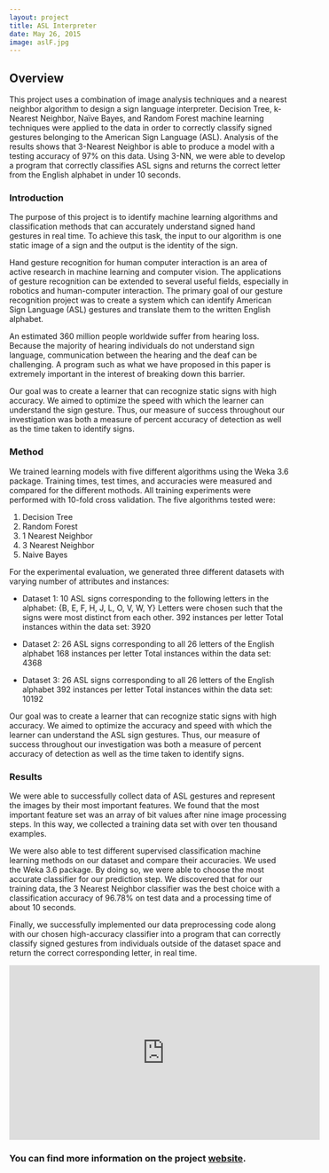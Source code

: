 ```yaml
---
layout: project
title: ASL Interpreter
date: May 26, 2015
image: aslF.jpg
---
```


## Overview
This project uses a combination of image analysis techniques and a nearest neighbor algorithm to design a sign language interpreter. Decision Tree, k-Nearest Neighbor, Naïve Bayes, and Random Forest machine learning techniques were applied to the data in order to correctly classify signed gestures belonging to the American Sign Language (ASL). Analysis of the results shows that 3-Nearest Neighbor is able to produce a model with a testing accuracy of 97% on this data. Using 3-NN, we were able to develop a program that correctly classifies ASL signs and returns the correct letter from the English alphabet in under 10 seconds. 

### Introduction
The purpose of this project is to identify machine learning algorithms and classification methods that can accurately understand signed hand gestures in real time. To achieve this task, the input to our algorithm is one static image of a sign and the output is the identity of the sign.

Hand gesture recognition for human computer interaction is an area of active research in machine learning and computer vision. The applications of gesture recognition can be extended to several useful fields, especially in robotics and human-computer interaction. The primary goal of our gesture recognition project was to create a system which can identify American Sign Language (ASL) gestures and translate them to the written English alphabet.

An estimated 360 million people worldwide suffer from hearing loss. Because the majority of hearing
individuals do not understand sign language, communication between the hearing and the deaf can be
challenging. A program such as what we have proposed in this paper is extremely important in the interest of breaking down this barrier.

Our goal was to create a learner that can recognize static signs with high accuracy. We aimed to optimize the speed with which the learner can understand the sign gesture. Thus, our measure of success throughout our investigation was both a measure of percent accuracy of detection as well as the time taken to identify signs.

### Method
We trained learning models with five different algorithms using the Weka 3.6 package. 
Training times, test times, and accuracies were measured and compared for the different mothods. All training experiments were performed with 10-fold cross validation. The five algorithms tested were: 
 
1. Decision Tree
2. Random Forest
3. 1 Nearest Neighbor
4. 3 Nearest Neighbor
5. Naive Bayes
 
For the experimental evaluation, we generated three different datasets with varying number of attributes and instances: 
 
* Dataset 1: 
10 ASL signs corresponding to the following letters in the alphabet: {B, E, F, H, J, L, O, V, W, Y}
Letters were chosen such that the signs were most distinct from each other. 
392 instances per letter
Total instances within the data set: 3920

* Dataset 2:
26 ASL signs corresponding to all 26 letters of the English alphabet
168 instances per letter
Total instances within the data set: 4368

* Dataset 3:
26 ASL signs corresponding to all 26 letters of the English alphabet
392 instances per letter
Total instances within the data set: 10192
 
Our goal was to create a learner that can recognize static signs with high accuracy. We aimed to optimize the accuracy and speed with which the learner can understand the ASL sign gestures. Thus, our measure of success throughout our investigation was both a measure of percent accuracy of detection as well as the time taken to identify signs.


### Results
We were able to successfully collect data of ASL gestures and represent the images by their most important features. We found that the most important feature set was an array of bit values after nine image processing steps. In this way, we collected a training data set with over ten thousand examples. 
 
We were also able to test different supervised classification machine learning methods on our dataset and compare their accuracies. We used the Weka 3.6 package. By doing so, we were able to choose the most accurate classifier for our prediction step. We discovered that for our training data, the 3 Nearest Neighbor classifier was the best choice with a classification accuracy of 96.78% on test data and a processing time of about 10 seconds.
 
Finally, we successfully implemented our data preprocessing code along with our chosen high-accuracy classifier into a program that can correctly classify signed gestures from individuals outside of the dataset space and return the correct corresponding letter, in real time. 

<iframe width="560" height="315" src="https://www.youtube.com/embed/WusL_jwaQfc" frameborder="0" allowfullscreen></iframe>

### You can find more information on the project [website](http://mahdiehn.wix.com/aslinterpreter). 
